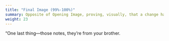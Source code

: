 ```yaml
---
title: "Final Image (99%-100%)"
summary: Opposite of Opening Image, proving, visually, that a change has occurred within the character.
weight: 23
---
```

“One last thing—those notes, they’re from your brother.